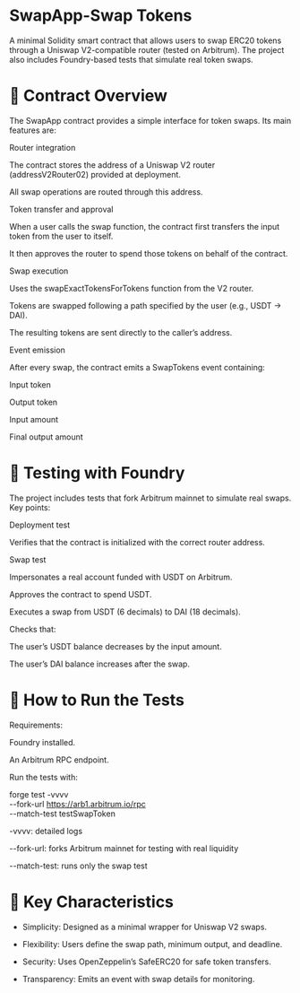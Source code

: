 # SwapApp-Swap Tokens
A minimal Solidity smart contract that allows users to swap ERC20 tokens through a Uniswap V2-compatible router (tested on Arbitrum). The project also includes Foundry-based tests that simulate real token swaps.
# 🔹 Contract Overview

The SwapApp contract provides a simple interface for token swaps. Its main features are:

Router integration

The contract stores the address of a Uniswap V2 router (addressV2Router02) provided at deployment.

All swap operations are routed through this address.

Token transfer and approval

When a user calls the swap function, the contract first transfers the input token from the user to itself.

It then approves the router to spend those tokens on behalf of the contract.

Swap execution

Uses the swapExactTokensForTokens function from the V2 router.

Tokens are swapped following a path specified by the user (e.g., USDT → DAI).

The resulting tokens are sent directly to the caller’s address.

Event emission

After every swap, the contract emits a SwapTokens event containing:

Input token

Output token

Input amount

Final output amount

# 🔹 Testing with Foundry

The project includes tests that fork Arbitrum mainnet to simulate real swaps. Key points:

Deployment test

Verifies that the contract is initialized with the correct router address.

Swap test

Impersonates a real account funded with USDT on Arbitrum.

Approves the contract to spend USDT.

Executes a swap from USDT (6 decimals) to DAI (18 decimals).

Checks that:

The user’s USDT balance decreases by the input amount.

The user’s DAI balance increases after the swap.

# 🔹 How to Run the Tests

Requirements:

Foundry
 installed.

An Arbitrum RPC endpoint.

Run the tests with:

forge test -vvvv \
  --fork-url https://arb1.arbitrum.io/rpc \
  --match-test testSwapToken


-vvvv: detailed logs

--fork-url: forks Arbitrum mainnet for testing with real liquidity

--match-test: runs only the swap test

# 📌 Key Characteristics

- Simplicity: Designed as a minimal wrapper for Uniswap V2 swaps.

- Flexibility: Users define the swap path, minimum output, and deadline.

- Security: Uses OpenZeppelin’s SafeERC20 for safe token transfers.

- Transparency: Emits an event with swap details for monitoring.
